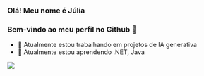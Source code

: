 ### Olá! Meu nome é Júlia
### Bem-vindo ao meu perfil no Github 👋

<!--
**juliadidra/juliadidra** is a ✨ _special_ ✨ repository because its `README.md` (this file) appears on your GitHub profile.
-->
  

- 🔭 Atualmente estou trabalhando em projetos de IA generativa  
- 🌱 Atualmente estou aprendendo .NET, Java 
<!-- - ⚡ Curiosidade: Amante de filmes e música <3 -->




<div>

<a href="https://www.linkedin.com/in/júlia-didra-b8ba6720a" target="_blank"><img src="https://img.shields.io/badge/-LinkedIn-%230077B5?style=for-the-badge&logo=linkedin&logoColor=white" target="_blank"></a>   
</div>


